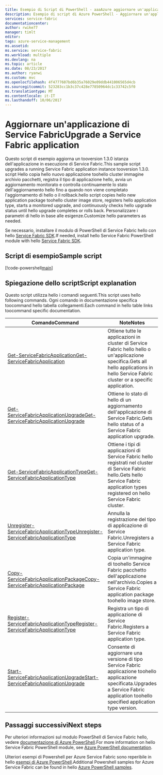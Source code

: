 ```yaml
---
title: Esempio di Script di PowerShell - aaaAzure aggiornare un'applicazione di Service Fabric | Documenti Microsoft
description: Esempio di script di Azure PowerShell - Aggiornare un'applicazione di Service Fabric.
services: service-fabric
documentationcenter: 
author: rwike77
manager: timlt
editor: 
tags: azure-service-management
ms.assetid: 
ms.service: service-fabric
ms.workload: multiple
ms.devlang: na
ms.topic: article
ms.date: 08/23/2017
ms.author: ryanwi
ms.custom: mvc
ms.openlocfilehash: 4f4777607bd6b35a76029e09ddb441006565d4cb
ms.sourcegitcommit: 523283cc1b3c37c428e77850964dc1c33742c5f0
ms.translationtype: MT
ms.contentlocale: it-IT
ms.lasthandoff: 10/06/2017
---
```

# <a name="upgrade-a-service-fabric-application"></a><span data-ttu-id="00d70-103">Aggiornare un'applicazione di Service Fabric</span><span class="sxs-lookup"><span data-stu-id="00d70-103">Upgrade a Service Fabric application</span></span>

<span data-ttu-id="00d70-104">Questo script di esempio aggiorna un tooversion 1.3.0 istanza dell'applicazione in esecuzione di Service Fabric.</span><span class="sxs-lookup"><span data-stu-id="00d70-104">This sample script upgrades a running Service Fabric application instance tooversion 1.3.0.</span></span> <span data-ttu-id="00d70-105">script Hello copia hello nuovo applicazione toohello cluster immagine archivio pacchetti, registra il tipo di applicazione hello, avvia un aggiornamento monitorato e controlla continuamente lo stato dell'aggiornamento hello fino a quando non viene completato l'aggiornamento di hello o il rollback.</span><span class="sxs-lookup"><span data-stu-id="00d70-105">hello script copies hello new application package toohello cluster image store, registers hello application type, starts a monitored upgrade, and continuously checks hello upgrade status until hello upgrade completes or rolls back.</span></span> <span data-ttu-id="00d70-106">Personalizzare i parametri di hello in base alle esigenze.</span><span class="sxs-lookup"><span data-stu-id="00d70-106">Customize hello parameters as needed.</span></span> 

<span data-ttu-id="00d70-107">Se necessario, installare il modulo di PowerShell di Service Fabric hello con hello [Service Fabric SDK](../service-fabric-get-started.md).</span><span class="sxs-lookup"><span data-stu-id="00d70-107">If needed, install hello Service Fabric PowerShell module with hello [Service Fabric SDK](../service-fabric-get-started.md).</span></span> 

## <a name="sample-script"></a><span data-ttu-id="00d70-108">Script di esempio</span><span class="sxs-lookup"><span data-stu-id="00d70-108">Sample script</span></span>

[!code-powershell[main](../../../powershell_scripts/service-fabric/upgrade-application/upgrade-application.ps1 "Upgrade an application")]

## <a name="script-explanation"></a><span data-ttu-id="00d70-109">Spiegazione dello script</span><span class="sxs-lookup"><span data-stu-id="00d70-109">Script explanation</span></span>

<span data-ttu-id="00d70-110">Questo script utilizza hello i comandi seguenti.</span><span class="sxs-lookup"><span data-stu-id="00d70-110">This script uses hello following commands.</span></span> <span data-ttu-id="00d70-111">Ogni comando in documentazione specifica toocommand hello tabella collegamenti.</span><span class="sxs-lookup"><span data-stu-id="00d70-111">Each command in hello table links toocommand specific documentation.</span></span>

| <span data-ttu-id="00d70-112">Comando</span><span class="sxs-lookup"><span data-stu-id="00d70-112">Command</span></span> | <span data-ttu-id="00d70-113">Note</span><span class="sxs-lookup"><span data-stu-id="00d70-113">Notes</span></span> |
|---|---|
| [<span data-ttu-id="00d70-114">Get-ServiceFabricApplication</span><span class="sxs-lookup"><span data-stu-id="00d70-114">Get-ServiceFabricApplication</span></span>](/powershell/module/servicefabric/get-servicefabricapplication?view=azureservicefabricps) | <span data-ttu-id="00d70-115">Ottiene tutte le applicazioni in cluster di Service Fabric hello hello o un'applicazione specifica.</span><span class="sxs-lookup"><span data-stu-id="00d70-115">Gets all hello applications in hello Service Fabric cluster or a specific application.</span></span>  |
| [<span data-ttu-id="00d70-116">Get-ServiceFabricApplicationUpgrade</span><span class="sxs-lookup"><span data-stu-id="00d70-116">Get-ServiceFabricApplicationUpgrade</span></span>](/powershell/module/servicefabric/get-servicefabricapplicationupgrade?view=azureservicefabricps) | <span data-ttu-id="00d70-117">Ottiene lo stato di hello di un aggiornamento dell'applicazione di Service Fabric.</span><span class="sxs-lookup"><span data-stu-id="00d70-117">Gets hello status of a Service Fabric application upgrade.</span></span> |
| [<span data-ttu-id="00d70-118">Get-ServiceFabricApplicationType</span><span class="sxs-lookup"><span data-stu-id="00d70-118">Get-ServiceFabricApplicationType</span></span>](/powershell/module/servicefabric/get-servicefabricapplicationtype?view=azureservicefabricps) | <span data-ttu-id="00d70-119">Ottiene i tipi di applicazioni di Service Fabric hello registrati nel cluster di Service Fabric hello.</span><span class="sxs-lookup"><span data-stu-id="00d70-119">Gets hello Service Fabric application types registered on hello Service Fabric cluster.</span></span> |
| [<span data-ttu-id="00d70-120">Unregister-ServiceFabricApplicationType</span><span class="sxs-lookup"><span data-stu-id="00d70-120">Unregister-ServiceFabricApplicationType</span></span>](/powershell/module/servicefabric/unregister-servicefabricapplicationtype?view=azureservicefabricps) | <span data-ttu-id="00d70-121">Annulla la registrazione del tipo di applicazione di Service Fabric.</span><span class="sxs-lookup"><span data-stu-id="00d70-121">Unregisters a Service Fabric application type.</span></span>  |
| [<span data-ttu-id="00d70-122">Copy-ServiceFabricApplicationPackage</span><span class="sxs-lookup"><span data-stu-id="00d70-122">Copy-ServiceFabricApplicationPackage</span></span>](/powershell/module/servicefabric/copy-servicefabricapplicationpackage?view=azureservicefabricps) | <span data-ttu-id="00d70-123">Copia un'immagine di toohello Service Fabric pacchetto dell'applicazione nell'archivio.</span><span class="sxs-lookup"><span data-stu-id="00d70-123">Copies a Service Fabric application package toohello image store.</span></span>  |
| [<span data-ttu-id="00d70-124">Register-ServiceFabricApplicationType</span><span class="sxs-lookup"><span data-stu-id="00d70-124">Register-ServiceFabricApplicationType</span></span>](/powershell/module/servicefabric/register-servicefabricapplicationtype?view=azureservicefabricps) | <span data-ttu-id="00d70-125">Registra un tipo di applicazione di Service Fabric.</span><span class="sxs-lookup"><span data-stu-id="00d70-125">Registers a Service Fabric application type.</span></span> |
| [<span data-ttu-id="00d70-126">Start-ServiceFabricApplicationUpgrade</span><span class="sxs-lookup"><span data-stu-id="00d70-126">Start-ServiceFabricApplicationUpgrade</span></span>](/powershell/module/servicefabric/start-servicefabricapplicationupgrade?view=azureservicefabricps) | <span data-ttu-id="00d70-127">Consente di aggiornare una versione di tipo Service Fabric applicazione toohello applicazione specificata.</span><span class="sxs-lookup"><span data-stu-id="00d70-127">Upgrades a Service Fabric application toohello specified application type version.</span></span> |


## <a name="next-steps"></a><span data-ttu-id="00d70-128">Passaggi successivi</span><span class="sxs-lookup"><span data-stu-id="00d70-128">Next steps</span></span>

<span data-ttu-id="00d70-129">Per ulteriori informazioni sul modulo PowerShell di Service Fabric hello, vedere [documentazione di Azure PowerShell](/powershell/azure/service-fabric/?view=azureservicefabricps).</span><span class="sxs-lookup"><span data-stu-id="00d70-129">For more information on hello Service Fabric PowerShell module, see [Azure PowerShell documentation](/powershell/azure/service-fabric/?view=azureservicefabricps).</span></span>

<span data-ttu-id="00d70-130">Ulteriori esempi di Powershell per Azure Service Fabric sono reperibile in hello [esempi di Azure PowerShell](../service-fabric-powershell-samples.md).</span><span class="sxs-lookup"><span data-stu-id="00d70-130">Additional Powershell samples for Azure Service Fabric can be found in hello [Azure PowerShell samples](../service-fabric-powershell-samples.md).</span></span>
